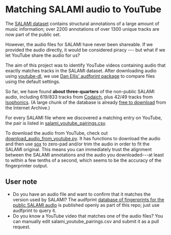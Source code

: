 # Matching SALAMI audio to YouTube

The [SALAMI dataset](https://github.com/DDMAL/salami-data-public) contains structural annotations of a large amount of music information; over 2200 annotations of over 1300 unique tracks are now part of the public set.

However, the audio files for SALAMI have never been shareable. If we provided the audio directly, it would be considered piracy --- but what if we let YouTube share the audio for us?

The aim of this project was to identify YouTube videos containing audio that exactly matches tracks in the SALAMI dataset. After downloading audio using [youtube-dl](https://rg3.github.io/youtube-dl/), we use [Dan Ellis' audfprint package](https://github.com/dpwe/audfprint) to compare files using the default settings.

So far, we have found **about three-quarters** of the non-public SALAMI audio, including 619/833 tracks from [Codaich](http://jmir.sourceforge.net/index_Codaich.html), plus 42/49 tracks from [Isophonics](http://isophonics.net/datasets). (A large chunk of the database is already [free to download](https://github.com/DDMAL/SALAMI) from the Internet Archive.)

For every SALAMI file where we discovered a matching entry on YouTube, the pair is listed in [salami_youtube_pairings.csv](https://github.com/jblsmith/matching-salami/blob/master/salami_youtube_pairings.csv).

To download the audio from YouTube, check out [download_audio_from_youtube.py](https://github.com/jblsmith/matching-salami/blob/master/download_audio_from_youtube.py). It has functions to download the audio and then use [sox](https://pypi.org/project/sox/) to zero-pad and/or trim the audio in order to fit the SALAMI original. This means you can immediately trust the alignment between the SALAMI annotations and the audio you downloaded---at least to within a few tenths of a second, which seems to be the accuracy of the fingerprinter output.


## User note

- Do you have an audio file and want to confirm that it matches the version used by SALAMI? The audfprint [database of fingerprints for the public SALAMI audio](https://github.com/jblsmith/matching-salami/blob/master/salami_public_fpdb.pklz) is published openly as part of this repo; just use audfprint to query it.
- Do you know a YouTube video that matches one of the audio files? You can manually edit salami_youtube_pairings.csv and submit it as a pull request.